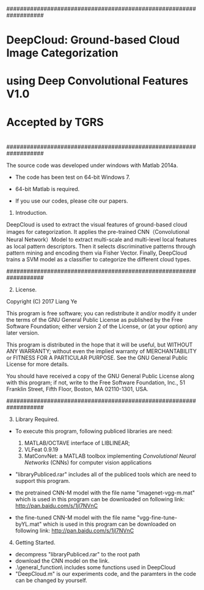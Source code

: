 ###################################################################
#                                                                 #
# DeepCloud: Ground-based Cloud Image Categorization              #
#        using Deep Convolutional Features V1.0                   #
#                                                                 #
#                     Accepted by TGRS                            #
#                                                                 #
###################################################################

The source code was developed under windows with Matlab 2014a.
- The code has been test on 64-bit Windows 7.
- 64-bit Matlab is required. 

- If you use our codes, please cite our papers.

1. Introduction.

DeepCloud is used to extract the visual features of ground-based cloud
images for categorization. It applies the pre-trained CNN（Convolutional
Neural Network）Model to extract multi-scale and multi-level local features
as local pattern descriptors. Then it selects discriminative patterns 
through pattern mining and encoding them via Fisher Vector. Finally, DeepCloud
trains a SVM model as a classifier to categorize the different cloud types.

###################################################################

2. License.

Copyright (C) 2017 Liang Ye 

This program is free software; you can redistribute it and/or
modify it under the terms of the GNU General Public License
as published by the Free Software Foundation; either version 2
of the License, or (at your option) any later version.

This program is distributed in the hope that it will be useful,
but WITHOUT ANY WARRANTY; without even the implied warranty of
MERCHANTABILITY or FITNESS FOR A PARTICULAR PURPOSE.  See the
GNU General Public License for more details.

You should have received a copy of the GNU General Public License
along with this program; if not, write to the Free Software
Foundation, Inc., 51 Franklin Street, Fifth Floor, Boston, MA  02110-1301, USA. 

###################################################################


3. Library Required.

- To execute this program, following publiced libraries are need:
	1) MATLAB/OCTAVE interface of LIBLINEAR;
	2) VLFeat 0.9.19
	3) MatConvNet: a MATLAB toolbox implementing *Convolutional Neural
	   Networks* (CNNs) for computer vision applications

- "libraryPubliced.rar" includes all of the publiced tools which are need to 
  support this program.

- the pretrained CNN-M model with the file name "imagenet-vgg-m.mat" 
  which is used in this program can be downloaded on following link:
	http://pan.baidu.com/s/1jI7NVnC

- the fine-tuned CNN-M model with the file name "vgg-fine-tune-byYL.mat" 
  which is used in this program can be downloaded on following link:
	http://pan.baidu.com/s/1jI7NVnC

4. Getting Started.

- decompress "libraryPubliced.rar" to the root path
- download the CNN model on the link.
- .\general_function\ includes some functions used in DeepCloud
- "DeepCloud.m" is our experiments code, and the paramters in the code
  can be changed by yourself.
